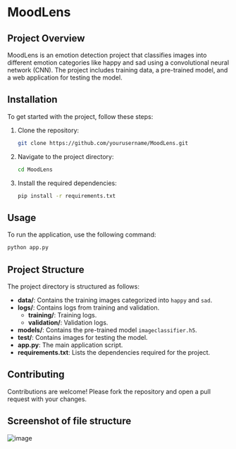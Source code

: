 
# MoodLens

## Project Overview
MoodLens is an emotion detection project that classifies images into different emotion categories like happy and sad using a convolutional neural network (CNN). The project includes training data, a pre-trained model, and a web application for testing the model.

## Installation
To get started with the project, follow these steps:

1. Clone the repository:
    ```bash
    git clone https://github.com/yourusername/MoodLens.git
    ```

2. Navigate to the project directory:
    ```bash
    cd MoodLens
    ```

3. Install the required dependencies:
    ```bash
    pip install -r requirements.txt
    ```

## Usage
To run the application, use the following command:
```bash
python app.py
```

## Project Structure
The project directory is structured as follows:
- **data/**: Contains the training images categorized into `happy` and `sad`.
- **logs/**: Contains logs from training and validation.
    - **training/**: Training logs.
    - **validation/**: Validation logs.
- **models/**: Contains the pre-trained model `imageclassifier.h5`.
- **test/**: Contains images for testing the model.
- **app.py**: The main application script.
- **requirements.txt**: Lists the dependencies required for the project.

## Contributing
Contributions are welcome! Please fork the repository and open a pull request with your changes.

## Screenshot of file structure
![image](https://github.com/user-attachments/assets/e6349f81-b156-4e8c-822b-c3db455fa87e)

